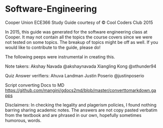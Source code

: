 # Software-Engineering
Cooper Union ECE366 Study Guide courtesy of © Cool Coders Club 2015

In 2015, this guide was generated for the software engineering class at Cooper. It may not contain all the topics the course covers since we were not tested on some topics. The breakup of topics might be off as well. If you would like to contribute to the guide, please do!

The following peeps were instrumental in creating this.

Note takers: 
Akshay Navada @akshaynavada 
Xiangling Kong @xthunder94

Quiz Answer verifiers: 
Ahuva Landman 
Justin Poserio @justinposerio

Script converting Docs to MD 
https://github.com/mangini/gdocs2md/blob/master/converttomarkdown.gapps

Disclaimers: 
In checking the legality and plagerism policies, I found nothing barring sharing academic notes. The answers are not copy pasted verbatim from the textbook and are phrased in our own, hopefully sometimes humorous, words. 
